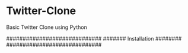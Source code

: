 # Twitter-Clone
Basic Twitter Clone using Python

#############################
####### Installation ########
#############################


